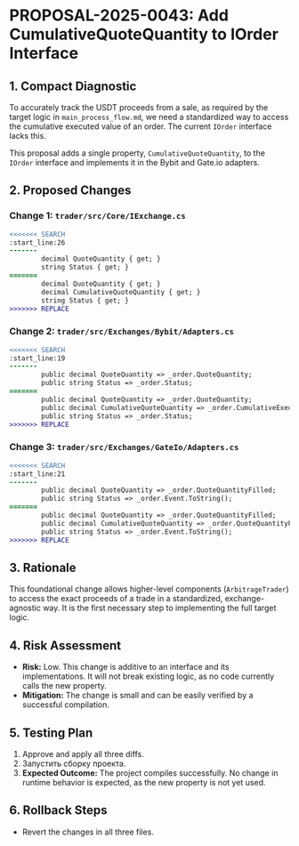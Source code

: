 # PROPOSAL-2025-0043: Add CumulativeQuoteQuantity to IOrder Interface

## 1. Compact Diagnostic

To accurately track the USDT proceeds from a sale, as required by the target logic in `main_process_flow.md`, we need a standardized way to access the cumulative executed value of an order. The current `IOrder` interface lacks this.

This proposal adds a single property, `CumulativeQuoteQuantity`, to the `IOrder` interface and implements it in the Bybit and Gate.io adapters.

## 2. Proposed Changes

### Change 1: `trader/src/Core/IExchange.cs`

```diff
<<<<<<< SEARCH
:start_line:26
-------
        decimal QuoteQuantity { get; }
        string Status { get; }
=======
        decimal QuoteQuantity { get; }
        decimal CumulativeQuoteQuantity { get; }
        string Status { get; }
>>>>>>> REPLACE
```

### Change 2: `trader/src/Exchanges/Bybit/Adapters.cs`

```diff
<<<<<<< SEARCH
:start_line:19
-------
        public decimal QuoteQuantity => _order.QuoteQuantity;
        public string Status => _order.Status;
=======
        public decimal QuoteQuantity => _order.QuoteQuantity;
        public decimal CumulativeQuoteQuantity => _order.CumulativeExecutedValue;
        public string Status => _order.Status;
>>>>>>> REPLACE
```

### Change 3: `trader/src/Exchanges/GateIo/Adapters.cs`

```diff
<<<<<<< SEARCH
:start_line:21
-------
        public decimal QuoteQuantity => _order.QuoteQuantityFilled;
        public string Status => _order.Event.ToString();
=======
        public decimal QuoteQuantity => _order.QuoteQuantityFilled;
        public decimal CumulativeQuoteQuantity => _order.QuoteQuantityFilled; // Gate.io provides this directly
        public string Status => _order.Event.ToString();
>>>>>>> REPLACE
```

## 3. Rationale

This foundational change allows higher-level components (`ArbitrageTrader`) to access the exact proceeds of a trade in a standardized, exchange-agnostic way. It is the first necessary step to implementing the full target logic.

## 4. Risk Assessment

- **Risk:** Low. This change is additive to an interface and its implementations. It will not break existing logic, as no code currently calls the new property.
- **Mitigation:** The change is small and can be easily verified by a successful compilation.

## 5. Testing Plan

1.  Approve and apply all three diffs.
2.  Запустить сборку проекта.
3.  **Expected Outcome:** The project compiles successfully. No change in runtime behavior is expected, as the new property is not yet used.

## 6. Rollback Steps

-   Revert the changes in all three files.